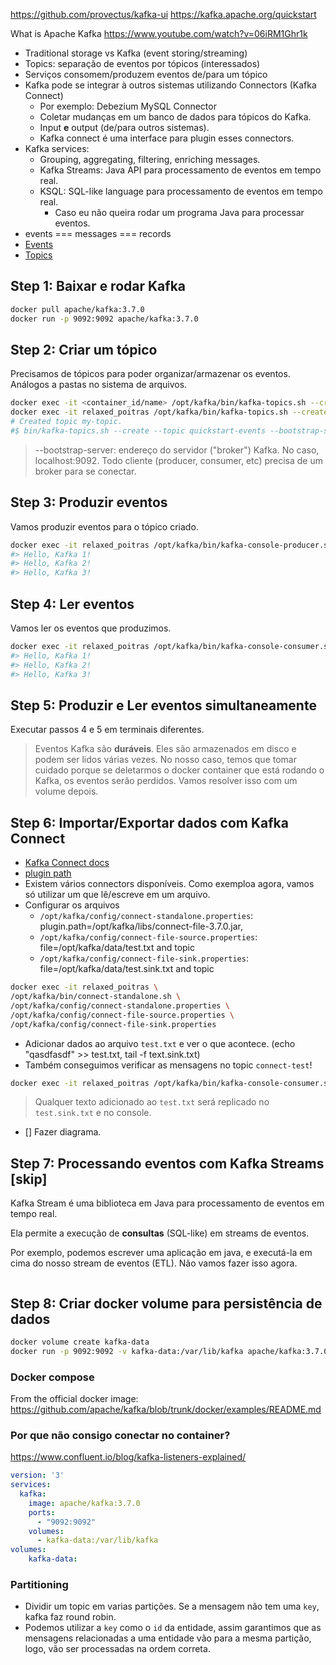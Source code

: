 https://github.com/provectus/kafka-ui
https://kafka.apache.org/quickstart

What is Apache Kafka
https://www.youtube.com/watch?v=06iRM1Ghr1k
- Traditional storage vs Kafka (event storing/streaming)
- Topics: separação de eventos por tópicos (interessados)
- Serviços consomem/produzem eventos de/para um tópico
- Kafka pode se integrar à outros sistemas utilizando Connectors (Kafka Connect)
  - Por exemplo: Debezium MySQL Connector
  - Coletar mudanças em um banco de dados para tópicos do Kafka.
  - Input **e** output (de/para outros sistemas).
  - Kafka connect é uma interface para plugin esses connectors.
- Kafka services:
  - Grouping, aggregating, filtering, enriching messages.
  - Kafka Streams: Java API para processamento de eventos em tempo real.
  - KSQL: SQL-like language para processamento de eventos em tempo real.
    - Caso eu não queira rodar um programa Java para processar eventos.
- events === messages === records
- [Events](https://kafka.apache.org/documentation/#messages)
- [Topics](https://kafka.apache.org/documentation/#intro_concepts_and_terms)

## Step 1: Baixar e rodar Kafka
```bash
docker pull apache/kafka:3.7.0
docker run -p 9092:9092 apache/kafka:3.7.0
```

## Step 2: Criar um tópico
Precisamos de tópicos para poder organizar/armazenar os eventos. Análogos a pastas no sistema de arquivos.

```bash
docker exec -it <container_id/name> /opt/kafka/bin/kafka-topics.sh --create --topic my-topic --bootstrap-server localhost:9092
docker exec -it relaxed_poitras /opt/kafka/bin/kafka-topics.sh --create --topic my-topic --bootstrap-server localhost:9092
# Created topic my-topic.
#$ bin/kafka-topics.sh --create --topic quickstart-events --bootstrap-server localhost:9092
```

> --bootstrap-server: endereço do servidor ("broker") Kafka. No caso, localhost:9092. Todo cliente (producer, consumer, etc) precisa de um broker para se conectar.


## Step 3: Produzir eventos
Vamos produzir eventos para o tópico criado.

```bash
docker exec -it relaxed_poitras /opt/kafka/bin/kafka-console-producer.sh --topic my-topic --bootstrap-server localhost:9092
#> Hello, Kafka 1!
#> Hello, Kafka 2!
#> Hello, Kafka 3!
```


## Step 4:  Ler eventos
Vamos ler os eventos que produzimos.

```bash
docker exec -it relaxed_poitras /opt/kafka/bin/kafka-console-consumer.sh --topic my-topic --from-beginning --bootstrap-server localhost:9092
#> Hello, Kafka 1!
#> Hello, Kafka 2!
#> Hello, Kafka 3!
```


## Step 5: Produzir e Ler eventos simultaneamente
Executar passos 4 e 5 em terminais diferentes.

> Eventos Kafka são **duráveis**. Eles são armazenados em disco e podem ser lidos várias vezes.
> No nosso caso, temos que tomar cuidado porque se deletarmos o docker container que está rodando o Kafka, os eventos serão perdidos.
> Vamos resolver isso com um volume depois.


## Step 6: Importar/Exportar dados com Kafka Connect
- [Kafka Connect docs](https://kafka.apache.org/documentation/#connect)
- [plugin path](https://kafka.apache.org/documentation/#connectconfigs_plugin.path)
- Existem vários connectors disponíveis. Como exemploa agora, vamos só utilizar um que lê/escreve em um arquivo.
- Configurar os arquivos
  - `/opt/kafka/config/connect-standalone.properties`: plugin.path=/opt/kafka/libs/connect-file-3.7.0.jar, 
  - `/opt/kafka/config/connect-file-source.properties`: file=/opt/kafka/data/test.txt and topic
  - `/opt/kafka/config/connect-file-sink.properties`: file=/opt/kafka/data/test.sink.txt and topic
 
```bash
docker exec -it relaxed_poitras \
/opt/kafka/bin/connect-standalone.sh \
/opt/kafka/config/connect-standalone.properties \
/opt/kafka/config/connect-file-source.properties \
/opt/kafka/config/connect-file-sink.properties
```

- Adicionar dados ao arquivo `test.txt` e ver o que acontece. (echo "qasdfasdf" >> test.txt, tail -f text.sink.txt)
- Também conseguimos verificar as mensagens no topic `connect-test`!

```bash
docker exec -it relaxed_poitras /opt/kafka/bin/kafka-console-consumer.sh --topic connect-test --from-beginning --bootstrap-server localhost:9092
```

> Qualquer texto adicionado ao `test.txt` será replicado no `test.sink.txt` e no console.

- [] Fazer diagrama.

## Step 7: Processando eventos com Kafka Streams [skip]

Kafka Stream é uma biblioteca em Java para processamento de eventos em tempo real.

Ela permite a execução de **consultas** (SQL-like) em streams de eventos.

Por exemplo, podemos escrever uma aplicação em java, e executá-la em cima do nosso stream de eventos (ETL). Não vamos fazer isso agora.

```
```

## Step 8: Criar docker volume para persistência de dados
```bash
docker volume create kafka-data
docker run -p 9092:9092 -v kafka-data:/var/lib/kafka apache/kafka:3.7.0
```

### Docker compose
From the official docker image:
https://github.com/apache/kafka/blob/trunk/docker/examples/README.md


### Por que não consigo conectar no container?

https://www.confluent.io/blog/kafka-listeners-explained/

```yaml
version: '3'
services:
  kafka:
    image: apache/kafka:3.7.0
    ports:
      - "9092:9092"
    volumes:
      - kafka-data:/var/lib/kafka
volumes:
    kafka-data:
```


### Partitioning

- Dividir um topic em varias partições. Se a mensagem não tem uma `key`, kafka faz round robin.
- Podemos utilizar a `key` como o `id` da entidade, assim garantimos que as mensagens relacionadas a uma entidade vão para a mesma partição, logo, vão ser processadas na ordem correta.
